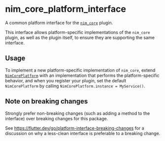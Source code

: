# nim_core_platform_interface

A common platform interface for the [`nim_core`][1] plugin.

This interface allows platform-specific implementations of the `nim_core`
plugin, as well as the plugin itself, to ensure they are supporting the
same interface.

## Usage

To implement a new platform-specific implementation of `nim_core`, extend
[`NimCorePlatform`][2] with an implementation that performs the
platform-specific behavior, and when you register your plugin, set the default
`NimCorePlatform` by calling
`NimCorePlatform.instance = MyService()`.

## Note on breaking changes

Strongly prefer non-breaking changes (such as adding a method to the interface)
over breaking changes for this package.

See https://flutter.dev/go/platform-interface-breaking-changes for a discussion
on why a less-clean interface is preferable to a breaking change.

[1]: ../nim_core
[2]: ./lib/src/nim_core_platform_interface.dart

